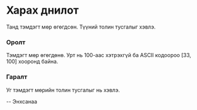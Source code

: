 Харах днилот
============
Танд тэмдэгт мөр өгөгдсөн. Түүний толин тусгалыг хэвлэ.


### Оролт
Тэмдэгт мөр өгөгдөнө. Урт нь $100$-аас хэтрэхгүй ба ASCII кодоороо [$33, 100$]
хооронд байна.


### Гаралт
Уг тэмдэгт мөрийн толин тусгалыг нь хэвлэ.

-- Энхсанаа
